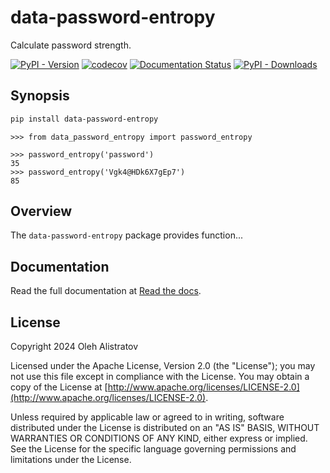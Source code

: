 # data-password-entropy
Calculate password strength.

[![PyPI - Version](https://img.shields.io/pypi/v/data-password-entropy)](https://pypi.org/project/data-password-entropy/) [![codecov](https://codecov.io/gh/alistratov/password-entropy-py/graph/badge.svg?token=MSJLFL8XFD)](https://codecov.io/gh/alistratov/password-entropy-py) [![Documentation Status](https://readthedocs.org/projects/data-password-entropy/badge/?version=latest)](https://data-password-entropy.readthedocs.io/en/latest/?badge=latest) [![PyPI - Downloads](https://img.shields.io/pypi/dm/data-password-entropy)](https://pypistats.org/packages/data-password-entropy)


## Synopsis
```bash
pip install data-password-entropy
```

```python-repl
>>> from data_password_entropy import password_entropy

>>> password_entropy('password')
35
>>> password_entropy('Vgk4@HDk6X7gEp7')
85
```


## Overview
The `data-password-entropy` package provides function...


## Documentation
Read the full documentation at [Read the docs](https://data-password-entropy.readthedocs.io/en/latest/).


## License
Copyright 2024 Oleh Alistratov

Licensed under the Apache License, Version 2.0 (the "License");
you may not use this file except in compliance with the License.
You may obtain a copy of the License at [http://www.apache.org/licenses/LICENSE-2.0](http://www.apache.org/licenses/LICENSE-2.0).

Unless required by applicable law or agreed to in writing, software
distributed under the License is distributed on an "AS IS" BASIS,
WITHOUT WARRANTIES OR CONDITIONS OF ANY KIND, either express or implied.
See the License for the specific language governing permissions and
limitations under the License.
